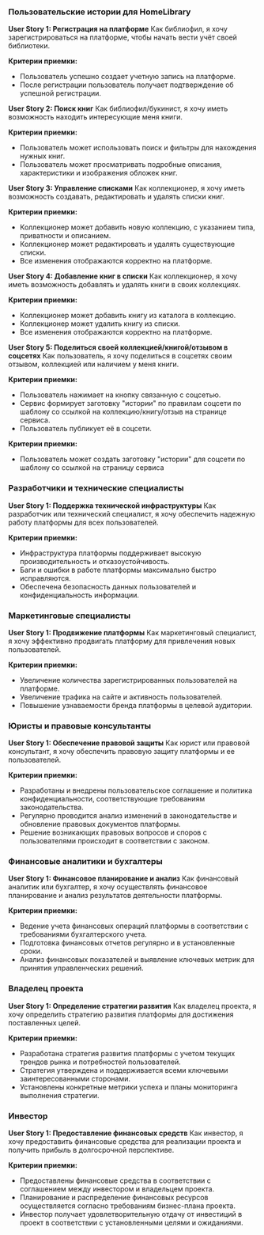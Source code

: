 ### Пользовательские истории для HomeLibrary

**User Story 1: Регистрация на платформе**
Как библиофил, я хочу зарегистрироваться на платформе, чтобы начать вести учёт своей библиотеки.

**Критерии приемки:**

- Пользователь успешно создает учетную запись на платформе.
- После регистрации пользователь получает подтверждение об успешной регистрации.

**User Story 2: Поиск книг**
Как библиофил/букинист, я хочу иметь возможность находить интересующие меня книги.

**Критерии приемки:**

- Пользователь может использовать поиск и фильтры для нахождения нужных книг.
- Пользователь может просматривать подробные описания, характеристики и изображения обложек книг.

**User Story 3: Управление списками**
Как коллекционер, я хочу иметь возможность создавать, редактировать и удалять списки книг.

**Критерии приемки:**

- Коллекционер может добавить новую коллекцию, с указанием типа, приватности и описанием.
- Коллекционер может редактировать и удалять существующие списки.
- Все изменения отображаются корректно на платформе.

**User Story 4: Добавление книг в списки**
Как коллекционер, я хочу иметь возможность добавлять и удалять книги в своих коллекциях.

**Критерии приемки:**

- Коллекционер может добавить книгу из каталога в коллекцию.
- Коллекционер может удалить книгу из списки.
- Все изменения отображаются корректно на платформе.

**User Story 5: Поделиться своей коллекцией/книгой/отзывом в соцсетях**
Как пользователь, я хочу поделиться в соцсетях своим отзывом, коллекцией или наличием у меня книги.

**Критерии приемки:**

- Пользователь нажимает на кнопку связанную с соцсетью.
- Сервис формирует заготовку "истории" по правилам соцсети по шаблону со ссылкой на коллекцию/книгу/отзыв на странице сервиса.
- Пользователь публикует её в соцсети.

**Критерии приемки:**

- Пользователь может создать заготовку "истории" для соцсети по шаблону со ссылкой на страницу сервиса

### Разработчики и технические специалисты

**User Story 1: Поддержка технической инфраструктуры**
Как разработчик или технический специалист, я хочу обеспечить надежную работу платформы для всех пользователей.

**Критерии приемки:**

- Инфраструктура платформы поддерживает высокую производительность и отказоустойчивость.
- Баги и ошибки в работе платформы максимально быстро исправляются.
- Обеспечена безопасность данных пользователей и конфиденциальность информации.

### Маркетинговые специалисты

**User Story 1: Продвижение платформы**
Как маркетинговый специалист, я хочу эффективно продвигать платформу для привлечения новых пользователей.

**Критерии приемки:**

- Увеличение количества зарегистрированных пользователей на платформе.
- Увеличение трафика на сайте и активность пользователей.
- Повышение узнаваемости бренда платформы в целевой аудитории.

### Юристы и правовые консультанты

**User Story 1: Обеспечение правовой защиты**
Как юрист или правовой консультант, я хочу обеспечить правовую защиту платформы и ее пользователей.

**Критерии приемки:**

- Разработаны и внедрены пользовательское соглашение и политика конфиденциальности, соответствующие требованиям
  законодательства.
- Регулярно проводится анализ изменений в законодательстве и обновление правовых документов платформы.
- Решение возникающих правовых вопросов и споров с пользователями происходит в соответствии с законом.

### Финансовые аналитики и бухгалтеры

**User Story 1: Финансовое планирование и анализ**
Как финансовый аналитик или бухгалтер, я хочу осуществлять финансовое планирование и анализ результатов деятельности
платформы.

**Критерии приемки:**

- Ведение учета финансовых операций платформы в соответствии с требованиями бухгалтерского учета.
- Подготовка финансовых отчетов регулярно и в установленные сроки.
- Анализ финансовых показателей и выявление ключевых метрик для принятия управленческих решений.

### Владелец проекта

**User Story 1: Определение стратегии развития**
Как владелец проекта, я хочу определить стратегию развития платформы для достижения поставленных целей.

**Критерии приемки:**

- Разработана стратегия развития платформы с учетом текущих трендов рынка и потребностей пользователей.
- Стратегия утверждена и поддерживается всеми ключевыми заинтересованными сторонами.
- Установлены конкретные метрики успеха и планы мониторинга выполнения стратегии.

### Инвестор

**User Story 1: Предоставление финансовых средств**
Как инвестор, я хочу предоставить финансовые средства для реализации проекта и получить прибыль в долгосрочной
перспективе.

**Критерии приемки:**

- Предоставлены финансовые средства в соответствии с соглашением между инвестором и владельцем проекта.
- Планирование и распределение финансовых ресурсов осуществляется согласно требованиям бизнес-плана проекта.
- Инвестор получает удовлетворительную отдачу от инвестиций в проект в соответствии с установленными целями и
  ожиданиями.
